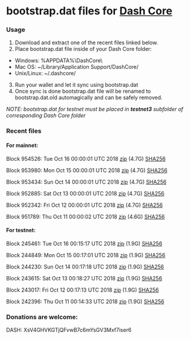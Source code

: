 # bootstrap.dat files for [Dash Core](https://www.dash.org)

### Usage

1. Download and extract one of the recent files linked below.
2. Place bootstrap.dat file inside of your Dash Core folder:
 - Windows: %APPDATA%\DashCore\
 - Mac OS: ~/Library/Application Support/DashCore/
 - Unix/Linux: ~/.dashcore/
3. Run your wallet and let it sync using bootstrap.dat
4. Once sync is done bootstrap.dat file will be renamed to bootstrap.dat.old automagically and can be safely removed.

_NOTE: bootstrap.dat for testnet must be placed in **testnet3** subfolder of corresponding Dash Core folder_

### Recent files

#### For mainnet:

Block 954526: Tue Oct 16 00:00:01 UTC 2018 [zip](https://dash-bootstrap.ams3.digitaloceanspaces.com/mainnet/2018-10-16/bootstrap.dat.zip) (4.7G) [SHA256](https://dash-bootstrap.ams3.digitaloceanspaces.com/mainnet/2018-10-16/sha256.txt)

Block 953980: Mon Oct 15 00:00:01 UTC 2018 [zip](https://dash-bootstrap.ams3.digitaloceanspaces.com/mainnet/2018-10-15/bootstrap.dat.zip) (4.7G) [SHA256](https://dash-bootstrap.ams3.digitaloceanspaces.com/mainnet/2018-10-15/sha256.txt)

Block 953434: Sun Oct 14 00:00:01 UTC 2018 [zip](https://dash-bootstrap.ams3.digitaloceanspaces.com/mainnet/2018-10-14/bootstrap.dat.zip) (4.7G) [SHA256](https://dash-bootstrap.ams3.digitaloceanspaces.com/mainnet/2018-10-14/sha256.txt)

Block 952885: Sat Oct 13 00:00:01 UTC 2018 [zip](https://dash-bootstrap.ams3.digitaloceanspaces.com/mainnet/2018-10-13/bootstrap.dat.zip) (4.7G) [SHA256](https://dash-bootstrap.ams3.digitaloceanspaces.com/mainnet/2018-10-13/sha256.txt)

Block 952342: Fri Oct 12 00:00:01 UTC 2018 [zip](https://dash-bootstrap.ams3.digitaloceanspaces.com/mainnet/2018-10-12/bootstrap.dat.zip) (4.7G) [SHA256](https://dash-bootstrap.ams3.digitaloceanspaces.com/mainnet/2018-10-12/sha256.txt)

Block 951789: Thu Oct 11 00:00:02 UTC 2018 [zip](https://dash-bootstrap.ams3.digitaloceanspaces.com/mainnet/2018-10-11/bootstrap.dat.zip) (4.6G) [SHA256](https://dash-bootstrap.ams3.digitaloceanspaces.com/mainnet/2018-10-11/sha256.txt)


#### For testnet:

Block 245461: Tue Oct 16 00:15:17 UTC 2018 [zip](https://dash-bootstrap.ams3.digitaloceanspaces.com/testnet/2018-10-16/bootstrap.dat.zip) (1.9G) [SHA256](https://dash-bootstrap.ams3.digitaloceanspaces.com/testnet/2018-10-16/sha256.txt)

Block 244849: Mon Oct 15 00:17:01 UTC 2018 [zip](https://dash-bootstrap.ams3.digitaloceanspaces.com/testnet/2018-10-15/bootstrap.dat.zip) (1.9G) [SHA256](https://dash-bootstrap.ams3.digitaloceanspaces.com/testnet/2018-10-15/sha256.txt)

Block 244230: Sun Oct 14 00:17:18 UTC 2018 [zip](https://dash-bootstrap.ams3.digitaloceanspaces.com/testnet/2018-10-14/bootstrap.dat.zip) (1.9G) [SHA256](https://dash-bootstrap.ams3.digitaloceanspaces.com/testnet/2018-10-14/sha256.txt)

Block 243615: Sat Oct 13 00:18:27 UTC 2018 [zip](https://dash-bootstrap.ams3.digitaloceanspaces.com/testnet/2018-10-13/bootstrap.dat.zip) (1.9G) [SHA256](https://dash-bootstrap.ams3.digitaloceanspaces.com/testnet/2018-10-13/sha256.txt)

Block 243017: Fri Oct 12 00:17:13 UTC 2018 [zip](https://dash-bootstrap.ams3.digitaloceanspaces.com/testnet/2018-10-12/bootstrap.dat.zip) (1.9G) [SHA256](https://dash-bootstrap.ams3.digitaloceanspaces.com/testnet/2018-10-12/sha256.txt)

Block 242396: Thu Oct 11 00:14:33 UTC 2018 [zip](https://dash-bootstrap.ams3.digitaloceanspaces.com/testnet/2018-10-11/bootstrap.dat.zip) (1.9G) [SHA256](https://dash-bootstrap.ams3.digitaloceanspaces.com/testnet/2018-10-11/sha256.txt)


### Donations are welcome:

DASH: XsV4GHVKGTjQFvwB7c6mYsGV3Mxf7iser6
